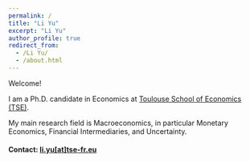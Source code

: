 ```yaml
---
permalink: /
title: "Li Yu"
excerpt: "Li Yu"
author_profile: true
redirect_from: 
  - /Li Yu/
  - /about.html
---
```


Welcome!

I am a Ph.D. candidate in Economics at [Toulouse School of Economics (TSE)](https://www.tse-fr.eu/). 

My main research field is Macroeconomics, in particular Monetary Economics, Financial Intermediaries, and Uncertainty.


#### Contact: [li.yu[at]tse-fr.eu](mailto:li.yu@tse-fr.eu)
